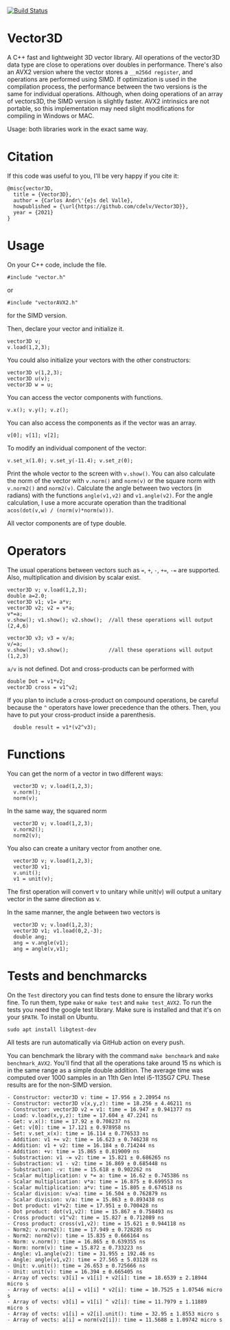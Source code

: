 [![Build Status](https://img.shields.io/github/workflow/status/cdelv/Vector3D/Tests)](https://img.shields.io/github/workflow/status/cdelv/Vector3D/Tests)
# Vector3D

A C++ fast and lightweight 3D vector library. All operations of the vector3D data type are close to operations over doubles in performance. There's also an AVX2 version where the vector stores a `__m256d register`, and operations are performed using SIMD. If optimization is used in the compilation process, the performance between the two versions is the same for individual operations. Although, when doing operations of an array of vectors3D, the SIMD version is slightly faster. AVX2 intrinsics are not portable, so this implementation may need slight modifications for compiling in Windows or MAC. 

Usage: both libraries work in the exact same way. 

# Citation

If this code was useful to you, I'll be very happy if you cite it:
```
@misc{vector3D,
  title = {Vector3D},
  author = {Carlos Andr\'{e}s del Valle},
  howpublished = {\url{https://github.com/cdelv/Vector3D}},
  year = {2021}
}
```

# Usage
On your C++ code, include the file.
```
#include "vector.h"
```
or
```
#include "vectorAVX2.h"
```
for the SIMD version. 

Then, declare your vector and initialize it.
```
vector3D v;
v.load(1,2,3);
```
You could also initialize your vectors with the other constructors:
```
vector3D v(1,2,3);
vector3D u(v);
vector3D w = u;
```
You can access the vector components with functions.
```
v.x(); v.y(); v.z();
```
You can also access the components as if the vector was an array.
```
v[0]; v[1]; v[2];
```
To modify an individual component of the vector:
```
v.set_x(1.0); v.set_y(-11.4); v.set_z(0);
```

Print the whole vector to the screen with `v.show()`. You can also calculate the norm of the vector with `v.norm()` and `norm(v)` or the square norm with `v.norm2()` and `norm2(v)`. Calculate the angle between two vectors (in radians) with the functions `angle(v1,v2)` and `v1.angle(v2)`. For the angle calculation, I use a more accurate operation than the traditional `acos(dot(v,w) / (norm(v)*norm(w)))`. 

All vector components are of type double. 

# Operators

The usual operations between vectors such as `=`, `+`, `-`, `+=`, `-=` are supported. Also, multiplication and division by scalar exist.
```
vector3D v; v.load(1,2,3);
double a=2.0;
vector3D v1; v1= a*v; 
vector3D v2; v2 = v*a; 
v*=a;                                  
v.show(); v1.show(); v2.show();  //all these operations will output (2,4,6)
  
vector3D v3; v3 = v/a; 
v/=a;                                  
v.show(); v3.show();             //all these operations will output (1,2,3)
```

`a/v` is not defined. Dot and cross-products can be performed with
```
double Dot = v1*v2;
vector3D cross = v1^v2;
```
If you plan to include a cross-product on compound operations,  be careful because the `^` operators have lower precedence than the others. Then, you have to put your cross-product inside a parenthesis.
```
  double result = v1*(v2^v3);
```

# Functions

You can get the norm of a vector in two different ways:
```
  vector3D v; v.load(1,2,3);
  v.norm();
  norm(v);
```

In the same way, the squared norm
```
  vector3D v; v.load(1,2,3);
  v.norm2();
  norm2(v);
```
You also can create a unitary vector from another one.
```
  vector3D v; v.load(1,2,3);
  vector3D v1;
  v.unit();
  v1 = unit(v);
```

The first operation will convert v to unitary while unit(v) will output a unitary vector in the same direction as v.

In the same manner, the angle between two vectors is
```
  vector3D v; v.load(1,2,3);
  vector3D v1; v1.load(0,2,-3);
  double ang;
  ang = v.angle(v1);
  ang = angle(v,v1);
```

# Tests and benchmarcks

On the `Test` directory you can find tests done to ensure the library works fine. To run them, type `make` or `make test` and `make test_AVX2`. To run the tests you need the google test library. Make sure is installed and that it's on your `$PATH`. To install on Ubuntu.
```
sudo apt install libgtest-dev
```
All tests are run automatically via GitHub action on every push. 

You can benchmark the library with the command `make benchmark` and `make benchmark_AVX2`. You'll find that all the operations take around 15 ns which is in the same range as a simple double addition. The average time was computed over 1000 samples in an 11th Gen Intel i5-1135G7 CPU. These results are for the non-SIMD version.

```
- Constructor: vector3D v: time = 17.956 ± 2.20954 ns
- Constructor: vector3D v(x,y,z): time = 18.256 ± 4.46211 ns
- Constructor: vector3D v2 = v1: time = 16.947 ± 0.941377 ns
- Load: v.load(x,y,z): time = 17.604 ± 47.2241 ns
- Get: v.x(): time = 17.92 ± 0.708237 ns
- Get: v[0]: time = 17.121 ± 0.978958 ns
- Set: v.set_x(x): time = 16.114 ± 0.776533 ns
- Addition: v1 += v2: time = 16.623 ± 0.746238 ns
- Addition: v1 + v2: time = 16.184 ± 0.714244 ns
- Addition: +v: time = 15.865 ± 0.819009 ns
- Substraction: v1 -= v2: time = 15.821 ± 0.686265 ns
- Substraction: v1 - v2: time = 16.869 ± 0.685448 ns
- Substraction: -v: time = 15.618 ± 0.902262 ns
- Scalar multiplication: v *= a: time = 16.62 ± 0.745386 ns
- Scalar multiplication: v*a: time = 16.875 ± 0.699553 ns
- Scalar multiplication: a*v: time = 15.805 ± 0.674518 ns
- Scalar division: v/=a: time = 16.504 ± 0.762879 ns
- Scalar division: v/a: time = 15.863 ± 0.893438 ns
- Dot product: v1*v2: time = 17.951 ± 0.700428 ns
- Dot product: dot(v1,v2): time = 15.867 ± 0.758493 ns
- Cross product: v1^v2: time = 15.827 ± 0.712089 ns
- Cross product: cross(v1,v2): time = 15.621 ± 0.944118 ns
- Norm2: v.norm2(): time = 17.949 ± 0.728285 ns
- Norm2: norm2(v): time = 15.835 ± 0.666164 ns
- Norm: v.norm(): time = 16.865 ± 0.639355 ns
- Norm: norm(v): time = 15.872 ± 0.733223 ns
- Angle: v1.angle(v2): time = 31.955 ± 192.46 ns
- Angle: angle(v1,v2): time = 27.565 ± 5.03128 ns
- Unit: v.unit(): time = 26.653 ± 0.725666 ns
- Unit: unit(v): time = 16.394 ± 0.665405 ns
- Array of vects: v3[i] = v1[i] + v2[i]: time = 18.6539 ± 2.18944 micro s
- Array of vects: a[i] = v1[i] * v2[i]: time = 10.7525 ± 1.07546 micro s
- Array of vects: v3[i] = v1[i] ^ v2[i]: time = 11.7979 ± 1.11889 micro s
- Array of vects: v1[i] = v2[i].unit(): time = 32.95 ± 1.8553 micro s
- Array of vects: a[i] = norm(v2[i]): time = 11.5688 ± 1.09742 micro s
```


